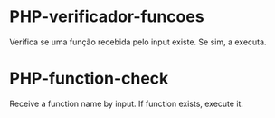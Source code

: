 # PHP-verificador-funcoes
Verifica se uma função recebida pelo input existe. Se sim, a executa.

# PHP-function-check
Receive a function name by input. If function exists, execute it.
